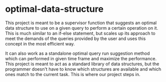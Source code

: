 # optimal-data-structure
This project is meant to be a supervisor function that suggests an optimal data structure to use on a given query to perform a certain  operation on it.  This is much similar to an if-else statement, but scales up its approach to meet the demands of the queries provided by the user and uses this concept in the most efficient way. 

It can also work as a standalone optimal query run suggestion method which can performed in given time frame and maximize the performance.
This project is meant to act as a standard library of data structures, but the programmer doesn't have to know which structures are available and which ones match to the current task. This is where our project steps in.
